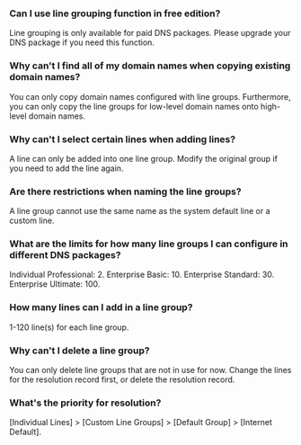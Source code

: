 ### Can I use line grouping function in free edition?
Line grouping is only available for paid DNS packages. Please upgrade your DNS package if you need this function.
 
### Why can't I find all of my domain names when copying existing domain names? 
You can only copy domain names configured with line groups. Furthermore, you can only copy the line groups for low-level domain names onto high-level domain names.

### Why can't I select certain lines when adding lines?
A line can only be added into one line group. Modify the original group if you need to add the line again.
 
### Are there restrictions when naming the line groups?
A line group cannot use the same name as the system default line or a custom line.
 
### What are the limits for how many line groups I can configure in different DNS packages?
Individual Professional: 2. Enterprise Basic: 10. Enterprise Standard: 30. Enterprise Ultimate: 100.
 
### How many lines can I add in a line group?
1-120 line(s) for each line group.
 
### Why can't I delete a line group?
You can only delete line groups that are not in use for now. Change the lines for the resolution record first, or delete the resolution record.
 
### What's the priority for resolution?
[Individual Lines] > [Custom Line Groups] > [Default Group] > [Internet Default].

